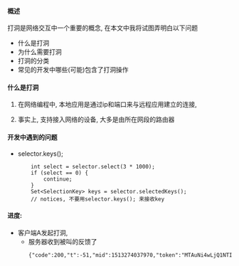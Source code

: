 #### 概述

打洞是网络交互中一个重要的概念, 在本文中我将试图弄明白以下问题

* 什么是打洞
* 为什么需要打洞
* 打洞的分类
* 常见的开发中哪些(可能)包含了打洞操作

#### 什么是打洞

1. 在网络编程中, 本地应用是通过ip和端口来与远程应用建立的连接, 

2. 事实上, 支持接入网络的设备, 大多是由所在网段的路由器

#### 开发中遇到的问题

* selector.keys();
    ```
        int select = selector.select(3 * 1000);
        if (select == 0) {
            continue;
        }
        Set<SelectionKey> keys = selector.selectedKeys();
        // notices, 不要用selector.keys(); 来接收key
    ```

#### 进度:

* 客户端A发起打洞,
    - 服务器收到被叫的反馈了
        ```
        {"code":200,"t":-51,"mid":1513274037970,"token":"MTAuNi4wLjQ1NTIyNjYxMC42LjAuNDU="}
        ```
